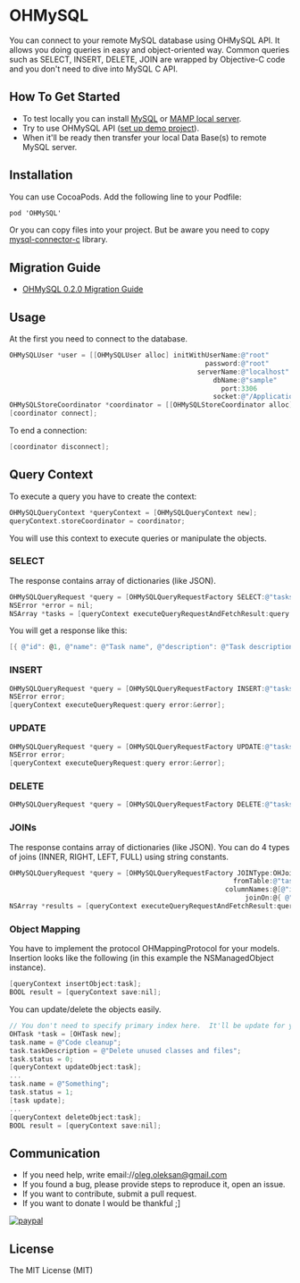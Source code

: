 # OHMySQL
You can connect to your remote MySQL database using OHMySQL API. It allows you doing queries in easy and object-oriented way. Common queries such as SELECT, INSERT, DELETE, JOIN are wrapped by Objective-C code and you don't need to dive into MySQL C API.

## How To Get Started
- To test locally you can install [MySQL](https://dev.mysql.com/downloads/mysql/) or [MAMP local server](https://www.mamp.info/en/).
- Try to use OHMySQL API ([set up demo project](https://github.com/oleghnidets/OHMySQL/blob/master/Documentation/Demo.md)). 
- When it'll be ready then transfer your local Data Base(s) to remote MySQL server.

## Installation
You can use CocoaPods. Add the following line to your Podfile:
```objective-c
pod 'OHMySQL'
```

Or you can copy files into your project. But be aware you need to copy [mysql-connector-c](https://github.com/ketzusaka/mysql-connector-c) library.

## Migration Guide
- [OHMySQL 0.2.0 Migration Guide](https://github.com/oleghnidets/OHMySQL/blob/master/Documentation/Migration%20guide.md)

## Usage

At the first you need to connect to the database.

```objective-c
OHMySQLUser *user = [[OHMySQLUser alloc] initWithUserName:@"root"
                                                 password:@"root"
                                               serverName:@"localhost"
                                                   dbName:@"sample"
                                                     port:3306
                                                   socket:@"/Applications/MAMP/tmp/mysql/mysql.sock"];
OHMySQLStoreCoordinator *coordinator = [[OHMySQLStoreCoordinator alloc] initWithUser:user];
[coordinator connect];
```

To end a connection:
```objective-c
[coordinator disconnect];
```

## Query Context

To execute a query you have to create the context:
```objective-c
OHMySQLQueryContext *queryContext = [OHMySQLQueryContext new];
queryContext.storeCoordinator = coordinator;
```

You will use this context to execute queries or manipulate the objects.

### SELECT 

The response contains array of dictionaries (like JSON).

```objective-c
OHMySQLQueryRequest *query = [OHMySQLQueryRequestFactory SELECT:@"tasks" condition:nil];
NSError *error = nil;
NSArray *tasks = [queryContext executeQueryRequestAndFetchResult:query error:&error];
```
You will get a response like this:
```objective-c
[{ @"id": @1, @"name": @"Task name", @"description": @"Task description", @"status": [NSNull null] }]
```

### INSERT

```objective-c
OHMySQLQueryRequest *query = [OHMySQLQueryRequestFactory INSERT:@"tasks" set:@{ @"name": @"Something", @"desctiption": @"new task" }];
NSError error;
[queryContext executeQueryRequest:query error:&error];
```

### UPDATE

```objective-c
OHMySQLQueryRequest *query = [OHMySQLQueryRequestFactory UPDATE:@"tasks" set:@{ @"name": @"Something", @"desctiption": @"new task update" } condition:@"id=5"];
NSError error;
[queryContext executeQueryRequest:query error:&error];
```

### DELETE

```objective-c
OHMySQLQueryRequest *query = [OHMySQLQueryRequestFactory DELETE:@"tasks" condition:@"id=10"];
```
    
### JOINs

The response contains array of dictionaries (like JSON). You can do 4 types of joins (INNER, RIGHT, LEFT, FULL) using string constants.
```objective-c
OHMySQLQueryRequest *query = [OHMySQLQueryRequestFactory JOINType:OHJoinInner
                                                        fromTable:@"tasks"
                                                      columnNames:@[@"id", @"name", @"description"]
                                                           joinOn:@{ @"subtasks":@"tasks.id=subtasks.parentId" }];
NSArray *results = [queryContext executeQueryRequestAndFetchResult:query error:nil];
```

### Object Mapping

You have to implement the protocol OHMappingProtocol for your models. Insertion looks like the following (in this example the NSManagedObject instance).
```objective-c
[queryContext insertObject:task];
BOOL result = [queryContext save:nil];
```

You can update/delete the objects easily.
```objective-c
// You don't need to specify primary index here.  It'll be update for you.
OHTask *task = [OHTask new];
task.name = @"Code cleanup";
task.taskDescription = @"Delete unused classes and files";
task.status = 0;
[queryContext updateObject:task];
...
task.name = @"Something";
task.status = 1;
[task update];
...
[queryContext deleteObject:task];
BOOL result = [queryContext save:nil];
```

## Communication
- If you need help, write email://oleg.oleksan@gmail.com
- If you found a bug, please provide steps to reproduce it, open an issue.
- If you want to contribute, submit a pull request.
- If you want to donate I would be thankful ;]

[![paypal](https://www.paypalobjects.com/en_US/i/btn/btn_donateCC_LG.gif)](https://www.paypal.com/cgi-bin/webscr?cmd=_s-xclick&hosted_button_id=CVFAEEZJ9DJ3L)

## License 

The MIT License (MIT)
    
